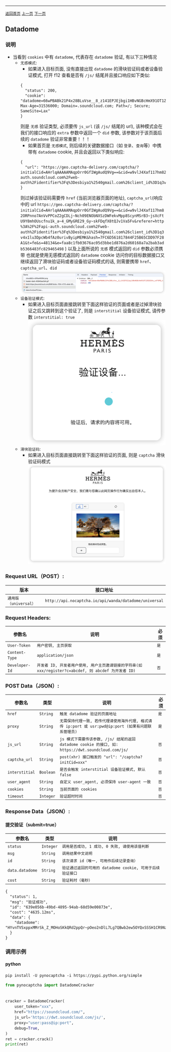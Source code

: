 ------

[`返回首页`](../README.md)    [`上一页`](kasada.md)    [`下一页`](shape.md)

## Datadome

### 说明
* 当看到 `cookies` 中有 `datadome`, 代表存在 `datadome` 验证, 有以下三种情况
    * `无感模式`: 
      * 如果进入目标页面, 没有直接出现 `datadome` 的滑块验证码或者设备验证模式, 打开 f12 查看是否有 `/js/` 结尾并且接口响应如下类似:
      ```
      {
        "status": 200,
        "cookie": "datadome=66wPBABk21P4x28BLuVse__8_z141EPJEjbgi1HBvNGBcHmX91OT1Z9Z63G4x_suPlRPQ_tgwljYmI5mWxpmkMJ3pKrcnAVKHZs2ymS_2O4nM5wEblvP~~nK3orSol0W; Max-Age=31536000; Domain=.soundcloud.com; Path=/; Secure; SameSite=Lax"
      }
      ```
      则是 `无感` 验证类型, 必须要传 `js_url` (该 `/js/` 结尾的 url), 该种模式会在我们的接口响应的 `extra` 参数中返回一个 `did` 参数, 该参数对于该页面后续的 `datadome` 验证非常重要！！！
      * 如果首页是 `无感模式`, 则后续的关键数据接口（如 `登录`、`查询`等）中携带有 `datadome` cookie, 并且会返回以下类似响应:
      ```
      {
        "url": "https://geo.captcha-delivery.com/captcha/?initialCid=AHrlqAAAAAMAqpOrr0GfIWgAudQ9Vg==&cid=w9vlJ4Xaf117hm82ORPnno7AnVvPPCoZ2gCDLj~Nch09ENObNXSzDWFekvMpp8ScynMSrB3~jsXcFtU9Y8mhOUscfnu1k_a~4_GMyGRE29_Gy~skFDqfX8tQJv1Va5Fv&referer=http%3A%2F%2Fapi-auth.soundcloud.com%2Fweb-auth%2Fidentifier%3Fq%3Desbiya1%2540gmail.com%26client_id%3D1q3v4x1lu3DpcWb4fAz0urivByipMEMK&hash=7FC6D561817844F25B65CDD97F28A1&t=fe&s=48134&e=faa8c1fb03676ac05d3bbe1d876a2d60168a7a2bab3adb5366483fc829465498"
      }
      ```
      则过掉该验证码需要传 `href` (当前浏览器页面的地址), `captcha_url`(响应中的 url `https://geo.captcha-delivery.com/captcha/?initialCid=AHrlqAAAAAMAqpOrr0GfIWgAudQ9Vg==&cid=w9vlJ4Xaf117hm82ORPnno7AnVvPPCoZ2gCDLj~Nch09ENObNXSzDWFekvMpp8ScynMSrB3~jsXcFtU9Y8mhOUscfnu1k_a~4_GMyGRE29_Gy~skFDqfX8tQJv1Va5Fv&referer=http%3A%2F%2Fapi-auth.soundcloud.com%2Fweb-auth%2Fidentifier%3Fq%3Desbiya1%2540gmail.com%26client_id%3D1q3v4x1lu3DpcWb4fAz0urivByipMEMK&hash=7FC6D561817844F25B65CDD97F28A1&t=fe&s=48134&e=faa8c1fb03676ac05d3bbe1d876a2d60168a7a2bab3adb5366483fc829465498` )
      以及上面所说的 `无感` 模式返回的 `did` 参数必须携带
      也就是使用无感模式返回的 `datadome` cookie 访问你的目标数据接口又继续返回了滑块验证码或者设备验证码模式的话, 则需要携带 `href`、`captcha_url`、`did`
    ![无感验证码样例](/images/datadome/js.png)
    * `设备验证模式`: 
      * 如果进入目标页面直接跳转至下面这样验证的页面或者是过掉滑块验证之后又跳转到这个验证了, 则是 `interstitial` 设备验证模式, 请传参数 `interstitial: true`
    ![无感验证码样例](/images/datadome/interstitial.png)
    * `滑块验证码`:
      * 如果进入目标页面直接跳转至下面这样验证的页面, 则是 `captcha` 滑块验证码模式
    ![滑块验证码样例](/images/datadome/captcha.png)


### Request URL（POST）:

| 版本               | 接口地址                                                    |
|------------------|---------------------------------------------------------|
| `通用版（universal）` | `http://api.nocaptcha.io/api/wanda/datadome/universal` |

### Request Headers:

| 参数名            | 说明                 | 必须  |
|----------------|--------------------|-----|
| `User-Token`   | `用户密钥, 主页获取`       | `是` |
| `Content-Type` | `application/json` | `是` |
| `Developer-Id` | `开发者 ID, 开发者用户使用, 用户主页邀请链接的字符串(如 xxx/register?c=abcdef, 则 abcdef 为开发者 ID)`           | `否` |

### POST Data（JSON）:

| 参数名          | 类型        | 说明                                                                                                                                                             | 必须  |
|--------------|-----------|-----------------------------|-----|
| `href`    | `String`  | `触发 datadome 验证的页面地址`    | `是` |
| `proxy`    | `String`  | `无需保持代理一致, 若传代理请使用海外代理, 格式请传 ip:port 或 usr:pwd@ip:port (如果有问题联系管理员)` | `是` |
| `js_url`    | `String`  | `js 模式下需要传该参数, /js/ 结尾的返回 datadome cookie 的接口, 如: https://dwt.soundcloud.com/js/`    | `否` |
| `captcha_url`    | `String`  | `post(xhr) 接口触发的 "url": "/captcha?initCid=xxx"`    | `否` |
| `interstitial`    | `Boolean`  | `是否会触发 interstitial 设备验证模式, 默认 false`    | `否` |
| `user_agent` | `String`  | `自定义 user_agent, 必须保持 user-agent 一致`       | `否` |
| `cookies` | `String`  | `当前页面的 cookies`       | `否` |
| `timeout` | `Integer`  | `验证超时时间`       | `否` |

### Response Data（JSON）:

#### 提交验证（submit=true）

| 参数名            | 类型        | 说明                            |
|----------------|-----------|-------------------------------|
| `status`       | `Integer` | `调用是否成功, 1 成功, 0 失败, 请使用该值判断` |
| `msg`          | `String`  | `调用结果中文说明`                    |
| `id`           | `String`  | `该次请求 id（唯一, 可用作后续记录查询）`      |
| `data.datadome`   | `String`  | `验证通过返回的可用的 datadome cookie, 可用于后续验证接口`    |
| `cost`         | `String`  | `验证耗时（毫秒）`                    |

```
{
  "status": 1,
  "msg": "验证成功",
  "id": "639e056b-49bd-4895-94ab-68d59e00873e",
  "cost": "4635.12ms",
  "data": {
    "datadome": "HYvnTVSxppxMMrSk_Z_MOHoSKkQRd2ppQr~pOeo2nDlL7Lg7QBwb2ew5OYQxSSSH1CR9NzO78A25KHM7kLV6OydtvwvJZ773Jil1mPC7ZoFSQQDrDYVeHZtjq_BWUai6"
  }
}
```

### 调用示例

#### python

```shell
pip install -U pynocaptcha -i https://pypi.python.org/simple
```

```python
from pynocaptcha import DatadomeCracker


cracker = DatadomeCracker(
    user_token="xxx",
    href="https://soundcloud.com/",
    js_url='https://dwt.soundcloud.com/js/',
    proxy="user:pass@ip:port",
    debug=True,
)
ret = cracker.crack()
print(ret)
```
